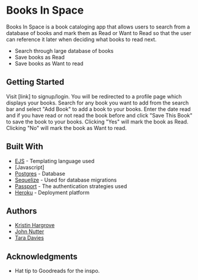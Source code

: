 # Books In Space

Books In Space is a book cataloging app that allows users to search from a database of books and mark them as Read or Want to Read so that the user can reference it later when deciding what books to read next.
* Search through large database of books
* Save books as Read
* Save books as Want to read

## Getting Started
Visit [link] to signup/login.
You will be redirected to a profile page which displays your books. 
Search for any book you want to add from the search bar and select "Add Book" to add a book to your books.
Enter the date read and if you have read or not read the book before and click "Save This Book" to save the book to your books.
Clicking "Yes" will mark the book as Read. 
Clicking "No" will mark the book as Want to read.

## Built With

* [EJS](https://ejs.co/) - Templating language used
* [Javascript]
* [Postgres](https://www.postgresql.org/) - Database
* [Sequelize](http://sequelize.org/) - Used for database migrations
* [Passport](http://www.passportjs.org/packages/) - The authentication strategies used
* [Heroku](https://www.heroku.com/) - Deployment platform


## Authors

* [Kristin Hargrove](https://github.com/kristinhargrove)
* [John Nutter](https://github.com/jnutterdev)
* [Tara Davies](https://github.com/taradactyl9)


## Acknowledgments

* Hat tip to Goodreads for the inspo.
